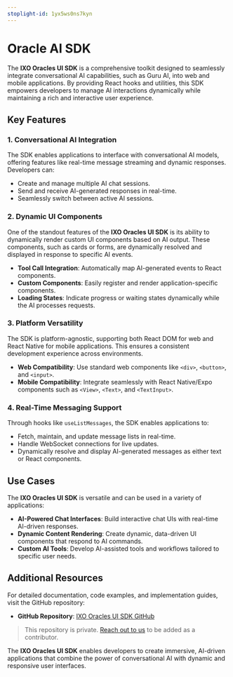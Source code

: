 ```yaml
---
stoplight-id: 1yx5ws0ns7kyn
---
```


# Oracle AI SDK

The **IXO Oracles UI SDK** is a comprehensive toolkit designed to seamlessly integrate conversational AI capabilities, such as Guru AI, into web and mobile applications. By providing React hooks and utilities, this SDK empowers developers to manage AI interactions dynamically while maintaining a rich and interactive user experience.

## Key Features

### 1. Conversational AI Integration

The SDK enables applications to interface with conversational AI models, offering features like real-time message streaming and dynamic responses. Developers can:

- Create and manage multiple AI chat sessions.
- Send and receive AI-generated responses in real-time.
- Seamlessly switch between active AI sessions.

### 2. Dynamic UI Components

One of the standout features of the **IXO Oracles UI SDK** is its ability to dynamically render custom UI components based on AI output. These components, such as cards or forms, are dynamically resolved and displayed in response to specific AI events.

- **Tool Call Integration**: Automatically map AI-generated events to React components.
- **Custom Components**: Easily register and render application-specific components.
- **Loading States**: Indicate progress or waiting states dynamically while the AI processes requests.

### 3. Platform Versatility

The SDK is platform-agnostic, supporting both React DOM for web and React Native for mobile applications. This ensures a consistent development experience across environments.

- **Web Compatibility**: Use standard web components like `<div>`, `<button>`, and `<input>`.
- **Mobile Compatibility**: Integrate seamlessly with React Native/Expo components such as `<View>`, `<Text>`, and `<TextInput>`.

### 4. Real-Time Messaging Support

Through hooks like `useListMessages`, the SDK enables applications to:

- Fetch, maintain, and update message lists in real-time.
- Handle WebSocket connections for live updates.
- Dynamically resolve and display AI-generated messages as either text or React components.

## Use Cases

The **IXO Oracles UI SDK** is versatile and can be used in a variety of applications:

- **AI-Powered Chat Interfaces**: Build interactive chat UIs with real-time AI-driven responses.
- **Dynamic Content Rendering**: Create dynamic, data-driven UI components that respond to AI commands.
- **Custom AI Tools**: Develop AI-assisted tools and workflows tailored to specific user needs.

## Additional Resources

For detailed documentation, code examples, and implementation guides, visit the GitHub repository:

- **GitHub Repository**: [IXO Oracles UI SDK GitHub](https://github.com/ixoworld/ixo-ai-oracles)

<!-- theme: info --> 
> This repository is private. [Reach out to us](https://linktr.ee/ixo_world) to be added as a contributor. 

The **IXO Oracles UI SDK** enables developers to create immersive, AI-driven applications that combine the power of conversational AI with dynamic and responsive user interfaces.

